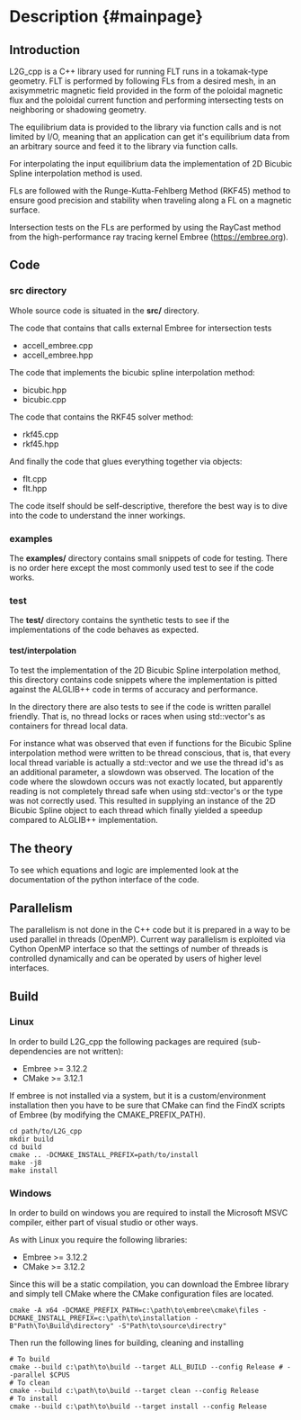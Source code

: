 
Description {#mainpage}
=======================

## Introduction

L2G_cpp is a C++ library used for running FLT runs in a tokamak-type geometry.
FLT is performed by following FLs from a desired mesh, in an axisymmetric
magnetic field provided in the form of the poloidal magnetic flux and the
poloidal current function and performing intersecting tests on neighboring or
shadowing geometry.

The equilibrium data is provided to the library via function calls and is not
limited by I/O, meaning that an application can get it's equilibrium data
from an arbitrary source and feed it to the library via function calls.

For interpolating the input equilibrium data the implementation of 2D Bicubic
Spline interpolation method is used.

FLs are followed with the Runge-Kutta-Fehlberg Method (RKF45) method to ensure
good precision and stability when traveling along a FL on a magnetic surface.

Intersection tests on the FLs are performed by using the RayCast method from
the high-performance ray tracing kernel Embree (https://embree.org).

## Code

### src directory

Whole source code is situated in the **src/** directory.

The code that contains that calls external Embree for intersection tests

 - accell_embree.cpp
 - accell_embree.hpp

The code that implements the bicubic spline interpolation method:

 - bicubic.hpp
 - bicubic.cpp

The code that contains the RKF45 solver method:

 - rkf45.cpp
 - rkf45.hpp

And finally the code that glues everything together via objects:

 - flt.cpp
 - flt.hpp

The code itself should be self-descriptive, therefore the best way is to dive
into the code to understand the inner workings.

### examples

The **examples/** directory contains small snippets of code for testing. There
is no order here except the most commonly used test to see if the code works.

### test

The **test/** directory contains the synthetic tests to see if the
implementations of the code behaves as expected.

#### test/interpolation

To test the implementation of the 2D Bicubic Spline interpolation method, this
directory contains code snippets where the implementation is pitted against the
ALGLIB++ code in terms of accuracy and performance.

In the directory there are also  tests to see if the code is written parallel
friendly. That is, no thread locks or races when using std::vector's as
containers for thread local data.

For instance what was observed that even if functions for the Bicubic Spline
interpolation method were written to be thread conscious, that is, that every
local thread variable is actually a std::vector and we use the thread id's as
an additional parameter, a slowdown was observed. The location of the code
where the slowdown occurs was not exactly located, but apparently reading is
not completely thread safe when using std::vector's or the type was not
correctly used. This resulted in supplying an instance of the 2D Bicubic Spline
object to each thread which finally yielded a speedup compared to ALGLIB++
implementation.


## The theory

To see which equations and logic are implemented look at the documentation of
the python interface of the code.

## Parallelism

The parallelism is not done in the C++ code but it is prepared in a way to be
used parallel in threads (OpenMP). Current way parallelism is exploited via
Cython OpenMP interface so that the settings of number of threads is controlled
dynamically and can be operated by users of higher level interfaces.

## Build

### Linux

In order to build L2G_cpp the following packages are required (sub-dependencies
are not written):

 - Embree >= 3.12.2
 - CMake >= 3.12.1

If embree is not installed via a system, but it is a custom/environment
installation then you have to be sure that CMake can find the FindX scripts
of Embree (by modifying the CMAKE_PREFIX_PATH).

```console
cd path/to/L2G_cpp
mkdir build
cd build
cmake .. -DCMAKE_INSTALL_PREFIX=path/to/install
make -j8
make install
```

### Windows

In order to build on windows you are required to install the Microsoft MSVC
compiler, either part of visual studio or other ways.

As with Linux you require the following libraries:

 - Embree >= 3.12.2
 - CMake >= 3.12.2

Since this will be a static compilation, you can download the Embree library
and simply tell CMake where the CMake configuration files are located.

```console
cmake -A x64 -DCMAKE_PREFIX_PATH=c:\path\to\embree\cmake\files -DCMAKE_INSTALL_PREFIX=c:\path\to\installation -B"Path\To\Build\directory" -S"Path\to\source\directry"
```

Then run the following lines for building, cleaning and installing


```console
# To build
cmake --build c:\path\to\build --target ALL_BUILD --config Release # --parallel $CPUS
# To clean
cmake --build c:\path\to\build --target clean --config Release
# To install
cmake --build c:\path\to\build --target install --config Release
```
